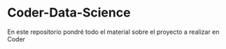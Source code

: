# Coder-Data-Science
En este repositorio pondré todo el material sobre el proyecto a realizar en Coder
